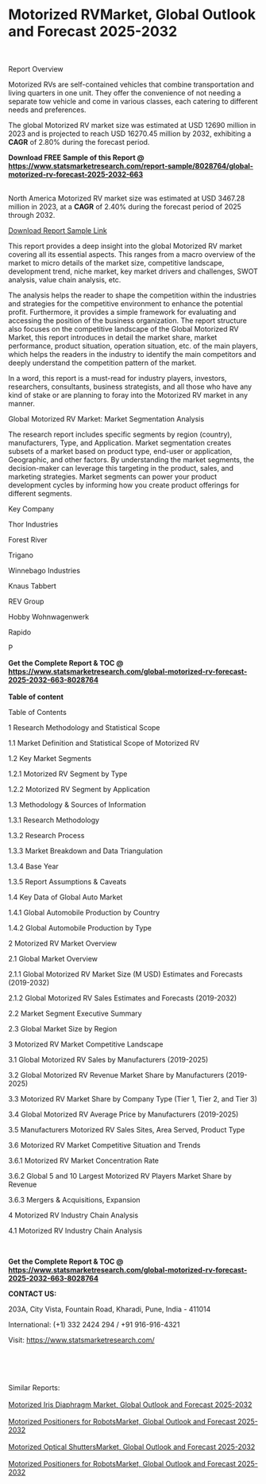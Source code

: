<h1>Motorized RVMarket, Global Outlook and Forecast 2025-2032</h1><br/><p>Report Overview</p><p>
 
 Motorized RVs are self-contained vehicles that combine transportation and living quarters in one unit. They offer the convenience of not needing a separate tow vehicle and come in various classes, each catering to different needs and preferences.</p><p>
 
 The global Motorized RV market size was estimated at USD 12690 million in 2023 and is projected to reach USD 16270.45 million by 2032, exhibiting a <strong>CAGR</strong> of 2.80% during the forecast period.</p><div><b>Download FREE Sample of this Report @ <a href="https://www.statsmarketresearch.com/download-free-sample/8028764/global-motorized-rv-forecast-2025-2032-663">https://www.statsmarketresearch.com/report-sample/8028764/global-motorized-rv-forecast-2025-2032-663</a></b></div><br><p>
 
 North America Motorized RV market size was estimated at USD 3467.28 million in 2023, at a <strong>CAGR</strong> of 2.40% during the forecast period of 2025 through 2032.</p><p><a href="https://www.statsmarketresearch.com/download-free-sample/8028764/global-motorized-rv-forecast-2025-2032-663">Download Report Sample Link</a></p><p>
 
 This report provides a deep insight into the global Motorized RV market covering all its essential aspects. This ranges from a macro overview of the market to micro details of the market size, competitive landscape, development trend, niche market, key market drivers and challenges, SWOT analysis, value chain analysis, etc.</p><p>
 
 The analysis helps the reader to shape the competition within the industries and strategies for the competitive environment to enhance the potential profit. Furthermore, it provides a simple framework for evaluating and accessing the position of the business organization. The report structure also focuses on the competitive landscape of the Global Motorized RV Market, this report introduces in detail the market share, market performance, product situation, operation situation, etc. of the main players, which helps the readers in the industry to identify the main competitors and deeply understand the competition pattern of the market.</p><p>In a word, this report is a must-read for industry players, investors, researchers, consultants, business strategists, and all those who have any kind of stake or are planning to foray into the Motorized RV market in any manner.</p><p>Global Motorized RV Market: Market Segmentation Analysis</p><p>The research report includes specific segments by region (country), manufacturers, Type, and Application. Market segmentation creates subsets of a market based on product type, end-user or application, Geographic, and other factors. By understanding the market segments, the decision-maker can leverage this targeting in the product, sales, and marketing strategies. Market segments can power your product development cycles by informing how you create product offerings for different segments.</p><p>Key Company</p><p>Thor Industries</p><p>Forest River</p><p>Trigano</p><p>Winnebago Industries</p><p>Knaus Tabbert</p><p>REV Group</p><p>Hobby Wohnwagenwerk</p><p>Rapido</p><p>P</p><div><b>Get the Complete Report & TOC @ <a href="https://www.statsmarketresearch.com/global-motorized-rv-forecast-2025-2032-663-8028764">https://www.statsmarketresearch.com/global-motorized-rv-forecast-2025-2032-663-8028764</a></b></div><br><b>Table of content</b><p>Table of Contents<br />
 
 1 Research Methodology and Statistical Scope<br />
 
 1.1 Market Definition and Statistical Scope of Motorized RV<br />
 
 1.2 Key Market Segments<br />
 
 1.2.1 Motorized RV Segment by Type<br />
 
 1.2.2 Motorized RV Segment by Application<br />
 
 1.3 Methodology & Sources of Information<br />
 
 1.3.1 Research Methodology<br />
 
 1.3.2 Research Process<br />
 
 1.3.3 Market Breakdown and Data Triangulation<br />
 
 1.3.4 Base Year<br />
 
 1.3.5 Report Assumptions & Caveats<br />
 
 1.4 Key Data of Global Auto Market<br />
 
 1.4.1 Global Automobile Production by Country<br />
 
 1.4.2 Global Automobile Production by Type<br />
 
 2 Motorized RV Market Overview<br />
 
 2.1 Global Market Overview<br />
 
 2.1.1 Global Motorized RV Market Size (M USD) Estimates and Forecasts (2019-2032)<br />
 
 2.1.2 Global Motorized RV Sales Estimates and Forecasts (2019-2032)<br />
 
 2.2 Market Segment Executive Summary<br />
 
 2.3 Global Market Size by Region<br />
 
 3 Motorized RV Market Competitive Landscape<br />
 
 3.1 Global Motorized RV Sales by Manufacturers (2019-2025)<br />
 
 3.2 Global Motorized RV Revenue Market Share by Manufacturers (2019-2025)<br />
 
 3.3 Motorized RV Market Share by Company Type (Tier 1, Tier 2, and Tier 3)<br />
 
 3.4 Global Motorized RV Average Price by Manufacturers (2019-2025)<br />
 
 3.5 Manufacturers Motorized RV Sales Sites, Area Served, Product Type<br />
 
 3.6 Motorized RV Market Competitive Situation and Trends<br />
 
 3.6.1 Motorized RV Market Concentration Rate<br />
 
 3.6.2 Global 5 and 10 Largest Motorized RV Players Market Share by Revenue<br />
 
 3.6.3 Mergers & Acquisitions, Expansion<br />
 
 4 Motorized RV Industry Chain Analysis<br />
 
 4.1 Motorized RV Industry Chain Analysis<br />
 
 <br><div><b>Get the Complete Report & TOC @ <a href="https://www.statsmarketresearch.com/global-motorized-rv-forecast-2025-2032-663-8028764">https://www.statsmarketresearch.com/global-motorized-rv-forecast-2025-2032-663-8028764</a></b></div></p>
 
 <b>CONTACT US:</b><br>
 
 203A, City Vista, Fountain Road, Kharadi, Pune, India - 411014 <br>
 
 International: (+1) 332 2424 294 / +91 916-916-4321<br>
 
 Visit: <a href="https://www.statsmarketresearch.com/">https://www.statsmarketresearch.com/</a>
 
 <br>
 
 <br><br>Similar Reports: <br><br><a href="https://www.statsmarketresearch.com/global-motorized-iris-diaphragm-forecast-2025-2032-718-8034112">Motorized Iris Diaphragm Market, Global Outlook and Forecast 2025-2032</a><br><br><a href="https://www.statsmarketresearch.com/global-motorized-positioners-for-robots-forecast-2025-2032-177-8028767">Motorized Positioners for RobotsMarket, Global Outlook and Forecast 2025-2032 </a><br><br><a href="https://www.statsmarketresearch.com/global-motorized-optical-shutters-forecast-2025-2032-116-8028768">Motorized Optical ShuttersMarket, Global Outlook and Forecast 2025-2032 </a><br><br><a href="https://www.statsmarketresearch.com/global-motorized-positioners-for-robots-forecast-2025-2032-378-8028766">Motorized Positioners for RobotsMarket, Global Outlook and Forecast 2025-2032 </a><br><br>
